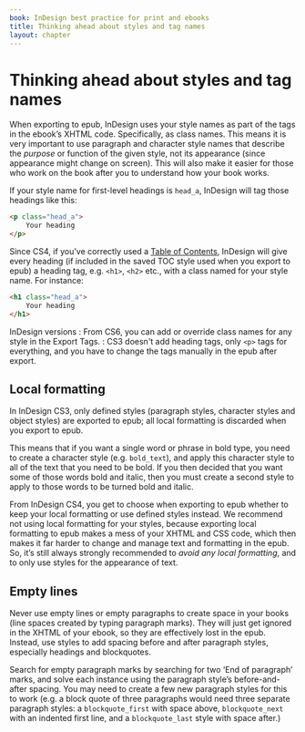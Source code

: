 ```yaml
---
book: InDesign best practice for print and ebooks
title: Thinking ahead about styles and tag names
layout: chapter
---
```


# Thinking ahead about styles and tag names

When exporting to epub, InDesign uses your style names as part of the tags in the ebook’s XHTML code. Specifically, as class names. This means it is very important to use paragraph and character style names that describe the *purpose* or function of the given style, not its appearance (since appearance might change on screen). This will also make it easier for those who work on the book after you to understand how your book works.

If your style name for first-level headings is `head_a`, InDesign will tag those headings like this:

~~~ html
<p class="head_a">
	Your heading
</p>
~~~

Since CS4, if you’ve correctly used a [Table of Contents](5-toc.html), InDesign will give every heading (if included in the saved TOC style used when you export to epub) a heading tag, e.g. `<h1>`, `<h2>` etc., with a class named for your style name. For instance:

~~~ html
<h1 class="head_a">
	Your heading
</h1>
~~~

InDesign versions
:	From CS6, you can add or override class names for any style in the Export Tags.
:	CS3 doesn't add heading tags, only `<p>` tags for everything, and you have to change the tags manually in the epub after export.

## Local formatting

In InDesign CS3, only defined styles (paragraph styles, character styles and object styles) are exported to epub; all local formatting is discarded when you export to epub.

This means that if you want a single word or phrase in bold type, you need to create a character style (e.g. `bold_text`), and apply this character style to all of the text that you need to be bold. If you then decided that you want some of those words bold and italic, then you must create a second style to apply to those words to be turned bold and italic.

From InDesign CS4, you get to choose when exporting to epub whether to keep your local formatting or use defined styles instead. We recommend not using local formatting for your styles, because exporting local formatting to epub makes a mess of your XHTML and CSS code, which then makes it far harder to change and manage text and formatting in the epub. So, it’s still always strongly recommended to *avoid any local formatting*, and to only use styles for the appearance of text.

## Empty lines

Never use empty lines or empty paragraphs to create space in your books (line spaces created by typing paragraph marks). They will just get ignored in the XHTML of your ebook, so they are effectively lost in the epub. Instead, use styles to add spacing before and after paragraph styles, especially headings and blockquotes.

Search for empty paragraph marks by searching for two ‘End of paragraph’ marks, and solve each instance using the paragraph style’s before-and-after spacing. You may need to create a few new paragraph styles for this to work (e.g. a block quote of three paragraphs would need three separate paragraph styles: a `blockquote_first` with space above, `blockquote_next` with an indented first line, and a `blockquote_last` style with space after.)
